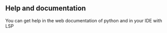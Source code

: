 ## Help and documentation

You can get help in the web documentation of python and in your IDE with LSP
